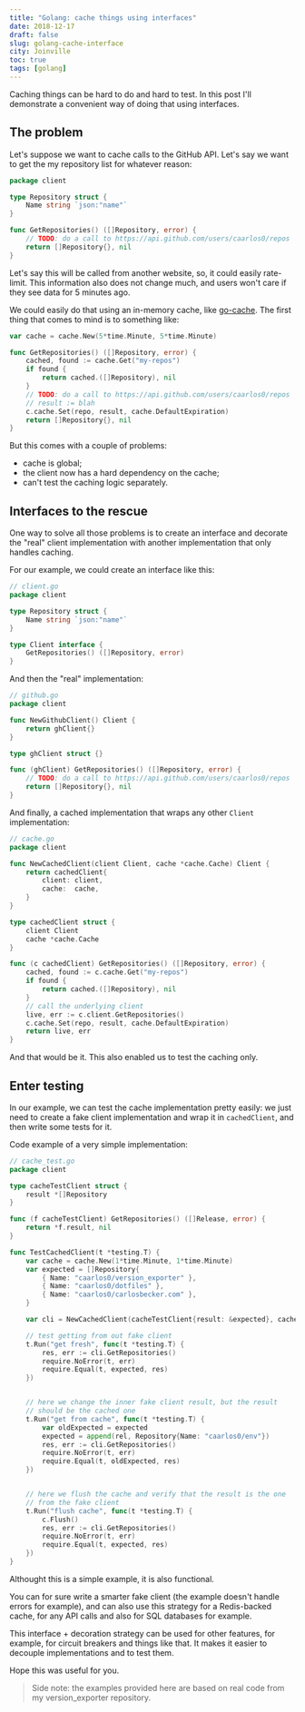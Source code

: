 ```yaml
---
title: "Golang: cache things using interfaces"
date: 2018-12-17
draft: false
slug: golang-cache-interface
city: Joinville
toc: true
tags: [golang]
---
```


Caching things can be hard to do and hard to test. In this post I'll demonstrate a convenient way of doing that using interfaces.

<!--more-->

## The problem

Let's suppose we want to cache calls to the GitHub API. Let's say we want
to get the my repository list for whatever reason:

```go
package client

type Repository struct {
	Name string `json:"name"`
}

func GetRepositories() ([]Repository, error) {
	// TODO: do a call to https://api.github.com/users/caarlos0/repos
	return []Repository{}, nil
}
```

Let's say this will be called from another website, so, it could easily
rate-limit. This information also does not change much, and users won't care
if they see data for 5 minutes ago.

We could easily do that using an in-memory cache, like [go-cache](https://github.com/patrickmn/go-cache). The
first thing that comes to mind is to something like:

```go
var cache = cache.New(5*time.Minute, 5*time.Minute)

func GetRepositories() ([]Repository, error) {
	cached, found := cache.Get("my-repos")
	if found {
		return cached.([]Repository), nil
	}
	// TODO: do a call to https://api.github.com/users/caarlos0/repos
	// result := blah
	c.cache.Set(repo, result, cache.DefaultExpiration)
	return []Repository{}, nil
}
```

But this comes with a couple of problems:

- cache is global;
- the client now has a hard dependency on the cache;
- can't test the caching logic separately.
## Interfaces to the rescue

One way to solve all those problems is to create an interface and decorate
the "real" client implementation with another implementation that only handles
caching.

For our example, we could create an interface like this:

```go
// client.go
package client

type Repository struct {
	Name string `json:"name"`
}

type Client interface {
	GetRepositories() ([]Repository, error)
}
```

And then the "real" implementation:

```go
// github.go
package client

func NewGithubClient() Client {
	return ghClient{}
}

type ghClient struct {}

func (ghClient) GetRepositories() ([]Repository, error) {
	// TODO: do a call to https://api.github.com/users/caarlos0/repos
	return []Repository{}, nil
}
```

And finally, a cached implementation that wraps any other `Client`
implementation:

```go
// cache.go
package client

func NewCachedClient(client Client, cache *cache.Cache) Client {
	return cachedClient{
		client: client,
		cache:  cache,
	}
}

type cachedClient struct {
	client Client
	cache *cache.Cache
}

func (c cachedClient) GetRepositories() ([]Repository, error) {
	cached, found := c.cache.Get("my-repos")
	if found {
		return cached.([]Repository), nil
	}
	// call the underlying client
	live, err := c.client.GetRepositories()
	c.cache.Set(repo, result, cache.DefaultExpiration)
	return live, err
}
```

And that would be it. This also enabled us to test the caching only.

## Enter testing

In our example, we can test the cache implementation pretty easily: we just
need to create a fake client implementation and wrap it in `cachedClient`,
and then write some tests for it.

Code example of a very simple implementation:

```go
// cache_test.go
package client

type cacheTestClient struct {
	result *[]Repository
}

func (f cacheTestClient) GetRepositories() ([]Release, error) {
	return *f.result, nil
}

func TestCachedClient(t *testing.T) {
	var cache = cache.New(1*time.Minute, 1*time.Minute)
	var expected = []Repository{
		{ Name: "caarlos0/version_exporter" },
		{ Name: "caarlos0/dotfiles" },
		{ Name: "caarlos0/carlosbecker.com" },
	}

	var cli = NewCachedClient(cacheTestClient{result: &expected}, cache)

	// test getting from out fake client
	t.Run("get fresh", func(t *testing.T) {
		res, err := cli.GetRepositories()
		require.NoError(t, err)
		require.Equal(t, expected, res)
	})


	// here we change the inner fake client result, but the result
	// should be the cached one
	t.Run("get from cache", func(t *testing.T) {
		var oldExpected = expected
		expected = append(rel, Repository{Name: "caarlos0/env"})
		res, err := cli.GetRepositories()
		require.NoError(t, err)
		require.Equal(t, oldExpected, res)
	})


	// here we flush the cache and verify that the result is the one
	// from the fake client
	t.Run("flush cache", func(t *testing.T) {
		c.Flush()
		res, err := cli.GetRepositories()
		require.NoError(t, err)
		require.Equal(t, expected, res)
	})
}
```

Althought this is a simple example, it is also functional.

You can for sure write a smarter fake client (the example doesn't handle errors
for example), and can also use this strategy for a Redis-backed cache, for
any API calls and also for SQL databases for example.

This interface + decoration strategy can be used for other features, for
example, for circuit breakers and things like that. It makes it easier to
decouple implementations and to test them.

Hope this was useful for you.

> Side note: the examples provided here are based on real code from
> my version_exporter repository.
